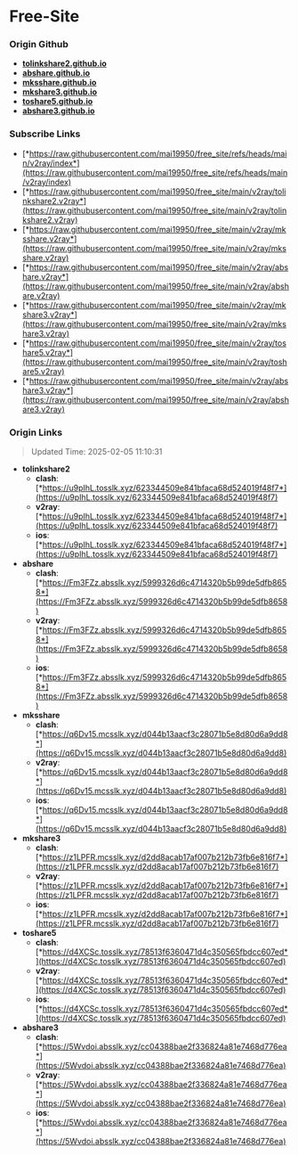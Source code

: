 # Free-Site

### Origin Github

- [**tolinkshare2.github.io**](https://github.com/tolinkshare2/tolinkshare2.github.io)
- [**abshare.github.io**](https://github.com/abshare/abshare.github.io)
- [**mksshare.github.io**](https://github.com/mksshare/mksshare.github.io)
- [**mkshare3.github.io**](https://github.com/mkshare3/mkshare3.github.io)
- [**toshare5.github.io**](https://github.com/toshare5/toshare5.github.io)
- [**abshare3.github.io**](https://github.com/abshare3/abshare3.github.io)

### Subscribe Links

- [*https://raw.githubusercontent.com/mai19950/free_site/refs/heads/main/v2ray/index*](https://raw.githubusercontent.com/mai19950/free_site/refs/heads/main/v2ray/index)
- [*https://raw.githubusercontent.com/mai19950/free_site/main/v2ray/tolinkshare2.v2ray*](https://raw.githubusercontent.com/mai19950/free_site/main/v2ray/tolinkshare2.v2ray)
- [*https://raw.githubusercontent.com/mai19950/free_site/main/v2ray/mksshare.v2ray*](https://raw.githubusercontent.com/mai19950/free_site/main/v2ray/mksshare.v2ray)
- [*https://raw.githubusercontent.com/mai19950/free_site/main/v2ray/abshare.v2ray*](https://raw.githubusercontent.com/mai19950/free_site/main/v2ray/abshare.v2ray)
- [*https://raw.githubusercontent.com/mai19950/free_site/main/v2ray/mkshare3.v2ray*](https://raw.githubusercontent.com/mai19950/free_site/main/v2ray/mkshare3.v2ray)
- [*https://raw.githubusercontent.com/mai19950/free_site/main/v2ray/toshare5.v2ray*](https://raw.githubusercontent.com/mai19950/free_site/main/v2ray/toshare5.v2ray)
- [*https://raw.githubusercontent.com/mai19950/free_site/main/v2ray/abshare3.v2ray*](https://raw.githubusercontent.com/mai19950/free_site/main/v2ray/abshare3.v2ray)

### Origin Links

> Updated Time: 2025-02-05 11:10:31

- **tolinkshare2**
  - **clash**: [*https://u9pIhL.tosslk.xyz/623344509e841bfaca68d524019f48f7*](https://u9pIhL.tosslk.xyz/623344509e841bfaca68d524019f48f7)
  - **v2ray**: [*https://u9pIhL.tosslk.xyz/623344509e841bfaca68d524019f48f7*](https://u9pIhL.tosslk.xyz/623344509e841bfaca68d524019f48f7)
  - **ios**: [*https://u9pIhL.tosslk.xyz/623344509e841bfaca68d524019f48f7*](https://u9pIhL.tosslk.xyz/623344509e841bfaca68d524019f48f7)
- **abshare**
  - **clash**: [*https://Fm3FZz.absslk.xyz/5999326d6c4714320b5b99de5dfb8658*](https://Fm3FZz.absslk.xyz/5999326d6c4714320b5b99de5dfb8658)
  - **v2ray**: [*https://Fm3FZz.absslk.xyz/5999326d6c4714320b5b99de5dfb8658*](https://Fm3FZz.absslk.xyz/5999326d6c4714320b5b99de5dfb8658)
  - **ios**: [*https://Fm3FZz.absslk.xyz/5999326d6c4714320b5b99de5dfb8658*](https://Fm3FZz.absslk.xyz/5999326d6c4714320b5b99de5dfb8658)
- **mksshare**
  - **clash**: [*https://q6Dv15.mcsslk.xyz/d044b13aacf3c28071b5e8d80d6a9dd8*](https://q6Dv15.mcsslk.xyz/d044b13aacf3c28071b5e8d80d6a9dd8)
  - **v2ray**: [*https://q6Dv15.mcsslk.xyz/d044b13aacf3c28071b5e8d80d6a9dd8*](https://q6Dv15.mcsslk.xyz/d044b13aacf3c28071b5e8d80d6a9dd8)
  - **ios**: [*https://q6Dv15.mcsslk.xyz/d044b13aacf3c28071b5e8d80d6a9dd8*](https://q6Dv15.mcsslk.xyz/d044b13aacf3c28071b5e8d80d6a9dd8)
- **mkshare3**
  - **clash**: [*https://z1LPFR.mcsslk.xyz/d2dd8acab17af007b212b73fb6e816f7*](https://z1LPFR.mcsslk.xyz/d2dd8acab17af007b212b73fb6e816f7)
  - **v2ray**: [*https://z1LPFR.mcsslk.xyz/d2dd8acab17af007b212b73fb6e816f7*](https://z1LPFR.mcsslk.xyz/d2dd8acab17af007b212b73fb6e816f7)
  - **ios**: [*https://z1LPFR.mcsslk.xyz/d2dd8acab17af007b212b73fb6e816f7*](https://z1LPFR.mcsslk.xyz/d2dd8acab17af007b212b73fb6e816f7)
- **toshare5**
  - **clash**: [*https://d4XCSc.tosslk.xyz/78513f6360471d4c350565fbdcc607ed*](https://d4XCSc.tosslk.xyz/78513f6360471d4c350565fbdcc607ed)
  - **v2ray**: [*https://d4XCSc.tosslk.xyz/78513f6360471d4c350565fbdcc607ed*](https://d4XCSc.tosslk.xyz/78513f6360471d4c350565fbdcc607ed)
  - **ios**: [*https://d4XCSc.tosslk.xyz/78513f6360471d4c350565fbdcc607ed*](https://d4XCSc.tosslk.xyz/78513f6360471d4c350565fbdcc607ed)
- **abshare3**
  - **clash**: [*https://5Wvdoi.absslk.xyz/cc04388bae2f336824a81e7468d776ea*](https://5Wvdoi.absslk.xyz/cc04388bae2f336824a81e7468d776ea)
  - **v2ray**: [*https://5Wvdoi.absslk.xyz/cc04388bae2f336824a81e7468d776ea*](https://5Wvdoi.absslk.xyz/cc04388bae2f336824a81e7468d776ea)
  - **ios**: [*https://5Wvdoi.absslk.xyz/cc04388bae2f336824a81e7468d776ea*](https://5Wvdoi.absslk.xyz/cc04388bae2f336824a81e7468d776ea)
